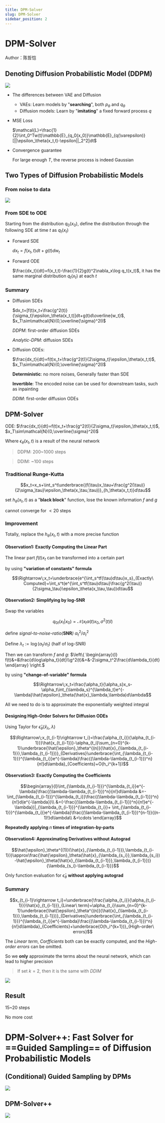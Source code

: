 ```yaml
---
title: DPM-Solver
slug: DPM-Solver
sidebar_position: 2
---
```



# DPM-Solver

Author：陈哲恺

## Denoting Diffusion Probabilistic Model (DDPM)

![](/assets/XaQ6bu8HIolSakxVWHOcpFoHnYx.png)

- The differences between VAE and Diffusion
    - VAEs: Learn models by "<b>searching</b>", both $p_\theta$ and $q_\theta$
    - Diffusion models: Learn by "<b>imitating</b>" a fixed forward process $q$

- MSE Loss

  $\mathcal{L}=\frac{1}{2}\int_0^Tw(t)\mathbb{E}_{q_0(x_0)}\mathbb{E}_{q(\varepsilon)}[||\epsilon_\theta(x_t,t)-\epsilon||_2^2]dt$

- Convergence guarantee

  For large enough $T$, the reverse process is indeed Gaussian

## Two Types of Diffusion Probabilistic Models

### From noise to data

![](/assets/PC1bbYVveojPEGxXReDcjEELnfd.png)

### From SDE to ODE

Starting from the distribution $q_0(x_0)$, define the distribution through the following SDE at time $t$ as $q_t(x_t)$

- Forward SDE

  $dx_t=f(x_t,t)dt+g(t)dw_t$

- Forward ODE

  $\frac{dx_t}{dt}=f(x_t,t)-\frac{1}{2}g(t)^2\nabla_x\log q_t(x_t)$, it has the same marginal distribution $q_t(x_t)$ at each $t$

### Summary

- Diffusion SDEs

  $dx_t=[f(t)x_t+\frac{g^2(t)}{\sigma_t}\epsilon_\theta(x_t,t)]dt+g(t)d\overline{w_t}$,        $x_T\sim\mathcal{N}(0,\overline{\sigma}^2I)$

  <em>DDPM</em>:                     first-order diffusion SDEs

  <em>Analytic-DPM</em>:        diffusion SDEs

- Diffusion ODEs:

  $\frac{dx_t}{dt}=f(t)x_t+\frac{g^2(t)}{2\sigma_t}\epsilon_\theta(x_t,t)$,        $x_T\sim\mathcal{N}(0,\overline{\sigma}^2I)$

  <b>Deterministic</b>: no more noises, Generally faster than SDE

  <b>Invertible</b>: The encoded noise can be used for downstream tasks, such as inpainting

  <em>DDIM</em>:                       first-order diffusion ODEs

## DPM-Solver

ODE:<b> </b>$\frac{dx_t}{dt}=f(t)x_t+\frac{g^2(t)}{2\sigma_t}\epsilon_\theta(x_t,t)$,        $x_T\sim\mathcal{N}(0,\overline{\sigma}^2I)$

Where $\epsilon_\theta(x_t,t)$ is a result of the neural network

> DDPM: 200~1000 steps

> DDIM: ~100 steps

### Traditional Runge-Kutta

$$x_t=x_s+\int_s^t\underbrace{(f(\tau)x_\tau+\frac{g^2(\tau)}{2\sigma_\tau}\epsilon_\theta(x_\tau,\tau))}_{h_\theta(x_t,t)}d\tau$$

set $h_\theta(x_t,t)$ as a "<b>black block</b>" function, lose the known information $f$ and $g$

cannot converge for $<20$ steps

### Improvement

Totally, replace the $h_\theta(x_t,t)$ with a more precise function

#### Observation1: Exactly Computing the Linear Part

The linear part $f(t)x_t$ can be transformed into a certain part

by using <b>"variation of constants" formula</b>

$$\Rightarrow\;x_t=\underbrace{e^{\int_s^tf(\tau)d\tau}x_s}_{Exactly\ Computed}+\int_s^t(e^{\int_s^tf(\tau)d\tau}\frac{g^2(\tau)}{2\sigma_\tau}\epsilon_\theta(x_\tau,\tau))d\tau$$

#### Observation2: Simplifying by log-SNR

Swap the variables

$$q_{0t}(x_t|x_0)=\mathcal{N}(x_t\alpha(t)x_0,\sigma^2(t)I)$$

define <em>signal-to-noise-ratio(</em><b>SNR</b><em>)</em> $\alpha^2_t/\sigma^2_t$

Define $\lambda_t := \log(\alpha_t/\sigma_t)$ (half of log-SNR)

Then we can transform $f$ and $g$: $\left\{ \begin{array}{l} f(t)&=&\frac{d\log\alpha_t}{dt}\\g^2(t)&=&-2\sigma_t^2\frac{d\lambda_t}{dt} \end{array} \right.$

by using <b>"change-of-variable" formula</b>

$$\Rightarrow\;x_t=\frac{\alpha_t}{\alpha_s}x_s-\alpha_t\int_{\lambda_s}^{\lambda_t}e^{-\lambda}\hat{\epsilon}_\theta(\hat{x}_\lambda,\lambda)d\lambda$$

All we need to do is to approximate the exponentially weighted integral

#### Designing High-Order Solvers for Diffusion ODEs

Using Taylor for $\hat{\epsilon}_\theta(\hat{x}_\lambda,\lambda)$

$$\Rightarrow\;x_{t_{i-1}\rightarrow t_i}=\frac{\alpha_{t_i}}{\alpha_{t_{i-1}}}\hat{x_{t_{i-1}}}-\alpha_{t_i}\sum_{n=0}^{k-1}\underbrace{\hat{\epsilon}_\theta^{(n)}(\hat{x}_{\lambda_{t_{i-1}}},\lambda_{t_{i-1}})}_{Derivatives}\underbrace{\int_{\lambda_{t_{i-1}}}^{\lambda_{t_i}}e^{-\lambda}\frac{(\lambda-\lambda_{t_{i-1}})^n}{n!}d\lambda}_{Coefficients}+O(h_i^{k+1})$$

#### Observation3: Exactly Computing the Coefficients

$$\begin{array}{l}\int_{\lambda_{t_{i-1}}}^{\lambda_{t_i}}e^{-\lambda}\frac{(\lambda-\lambda_{t_{i-1}})^n}{n!}d\lambda &=-\int_{\lambda_{t_{i-1}}}^{\lambda_{t_i}}\frac{(\lambda-\lambda_{t_{i-1}})^n}{n!}d(e^{-\lambda})\\ &=(-\frac{(\lambda-\lambda_{t_{i-1}})^n}{n!}e^{-\lambda})|_{\lambda_{t_{i-1}}}^{\lambda_{t_i}}+ \int_{\lambda_{t_{i-1}}}^{\lambda_{t_i}}e^{-\lambda}\frac{(\lambda-\lambda_{t_{i-1}})^{n-1}}{(n-1)!}d\lambda\\ &=\cdots \end{array}$$

<b>Repeatedly applying </b>$n$<b> times of integration-by-parts</b>

#### Observation4: Approximating Derivatives without Autograd

$$\hat{\epsilon}_\theta^{(1)}(\hat{x}_{\lambda_{t_{i-1}}},\lambda_{t_{i-1}})\approx\frac{\hat{\epsilon}_\theta(\hat{x}_{\lambda_{s_i}},\lambda_{s_i})-\hat{\epsilon}_\theta(\hat{x}_{\lambda_{t_{i-1}}},\lambda_{t_{i-1}})}{\lambda_{s_i}-\lambda_{t_{i-1}}}$$

Only function evaluation for $\hat{\epsilon}_\theta$ <b>without applying autograd</b>

### Summary

$$x_{t_{i-1}\rightarrow t_i}=\underbrace{\frac{\alpha_{t_i}}{\alpha_{t_{i-1}}}\hat{x}_{t_{i-1}}}_{Linear\ term}+\alpha_{t_i}\sum_{n=0}^{k-1}\underbrace{\hat{\epsilon}_\theta^{(n)}(\hat{x}_{\lambda_{t_{i-1}}},\lambda_{t_{i-1}})}_{Derivatives}\underbrace{\int_{\lambda_{t_{i-1}}}^{\lambda_{t_i}}e^{-\lambda}\frac{(\lambda-\lambda_{t_{i-1}})^n}{n!}d\lambda}_{Coefficients}+\underbrace{O(h_i^{k+1})}_{High-order\ errors}$$

The <em>Linear term</em>, <em>Corfficients</em> both can be exactly computed, and the <em>High-order errors</em> can be omitted.

So we <b>only</b> approximate the terms about the neural network, which can lead to higher precision

> If set $k=2$, then it is the same with <em>DDIM</em>

![](/assets/ZY5xbNWnCo3jHjxE1Bock4wXnQh.png)

## Result

15~20 steps

No more cost

# DPM-Solver++: Fast Solver for ==Guided Sampling== of Diffusion Probabilistic Models

## (Conditional) Guided Sampling by DPMs

![](/assets/WOPibXN3zocvNVxwzigcbdkLnRf.png)

## DPM-Solver++

![](/assets/FBvAbjBM0o7UU8xbvPDc61ean3b.png)

